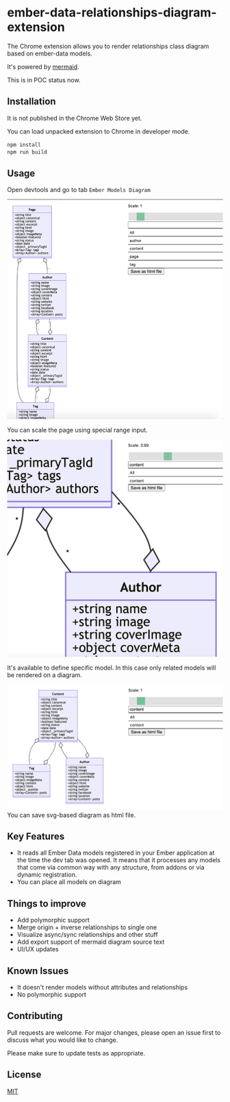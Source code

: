# ember-data-relationships-diagram-extension
The Chrome extension allows you to render relationships class diagram based on ember-data models.

It's powered by [mermaid](https://github.com/mermaid-js/mermaid).

This is in POC status now.

## Installation
It is not published in the Chrome Web Store yet.

You can load unpacked extension to Chrome in developer mode.

```bash
npm install
npm run build
```

## Usage
Open devtools and go to tab `Ember Models Diagram`

![Image of Graph](https://github.com/MaxKrai/ember-data-relationships-diagram-extension/blob/images/diagram-demo.png?raw=true)

You can scale the page using special range input.

![Image of Graph](https://github.com/MaxKrai/ember-data-relationships-diagram-extension/blob/images/demo-zoom.png?raw=true)

It's available to define specific model. In this case only related models will be rendered on a diagram.

![Image of Graph](https://github.com/MaxKrai/ember-data-relationships-diagram-extension/blob/images/demo-specific-model.png?raw=true)
You can save svg-based diagram as html file.

## Key Features
* It reads all Ember Data models registered in your Ember application at the time the dev tab was opened.
It means that it processes any models that come via common way with any structure, from addons or via dynamic registration.
* You can place all models on diagram

## Things to improve
* Add polymorphic support
* Merge origin + inverse relationships to single one
* Visualize async/sync relationships and other stuff
* Add export support of mermaid diagram source text
* UI/UX updates

## Known Issues
* It doesn't render models without attributes and relationships
* No polymorphic support

## Contributing
Pull requests are welcome. For major changes, please open an issue first to discuss what you would like to change.

Please make sure to update tests as appropriate.

## License
[MIT](https://choosealicense.com/licenses/mit/)
